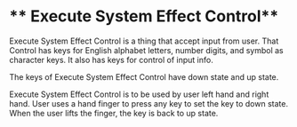 # ** Execute System Effect Control**


Execute System Effect Control is a thing that accept input from user.
That Control has keys for English alphabet letters, number digits, and symbol as character keys.
It also has keys for control of input info.

The keys of Execute System Effect Control have down state and up state.

Execute System Effect Control is to be used by user left hand and right hand.
User uses a hand finger to press any key to set the key to down state.
When the user lifts the finger, the key is back to up state.
